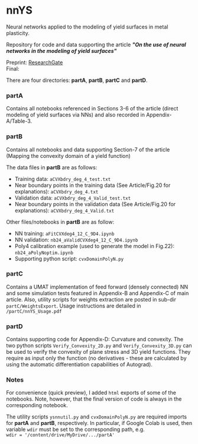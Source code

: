# nnYS


Neural networks applied to the modeling of yield surfaces in metal plasticity.   

Repository for code and data supporting the article ***"On the use of neural networks in the modeling of yield surfaces"***   

Preprint: [ResearchGate](https://www.researchgate.net/publication/371681181_On_the_use_of_neural_networks_in_the_modeling_of_yield_surfaces)  
Final:

There are four directories: **partA**,  **partB**, **partC** and **partD**.

### **partA**
Contains all notebooks referenced in Sections 3-6 of the article (direct modeling of yield surfaces via NNs) and also recorded in  Appendix-A/Table-3.


### **partB**   
Contains all notebooks and data supporting Section-7 of the article
(Mapping the convexity domain of a yield function)

The data files in **partB** are as follows:

- Training data: ```aCVXbdry_deg_4_test.txt```
- Near boundary points in the training data (See Article/Fig.20 for explanations):
```aCVXbdry_deg_4.txt```
- Validation data: ```aCVXbdry_deg_4_Valid_test.txt```  
- Near boundary points in the validation data (See Article/Fig.20 for explanations): ```aCVXbdry_deg_4_Valid.txt```


Other files/notebooks in **partB** are as follow:


- NN training:  ```aFitCVXdeg4_12_C_9D4.ipynb```
- NN validation: ```nb24_aValidCVXdeg4_12_C_9D4.ipynb```  
- Poly4 calibration example (used to generate the model in Fig.22): ```nb24_aPolyNoptim.ipynb```
- Supporting python script: ```cvxDomainPolyN.py```  


### **partC**   
Contains a UMAT implementation of feed forward (densely connected) NN and some simulation tests featured in Appendix-B and Appendix-C of main article. Also, utility scripts for weights extraction are posted
in sub-dir ```partC/WeightsExport```. Usage instructions are detailed
in ```/partC/nnYS_Usage.pdf```

### **partD**
Contains supporting code for Appendix-D: Curvature and convexity.
The two python scripts ```Verify_Convexity_2D.py``` and ```Verify_Convexity_3D.py``` can be used to verify the convexity of plane stress and 3D yield functions. They require as input only the function (no derivatives - these are calculated by using the automatic differentiation capabilities of Autograd).


### Notes

For convenience (quick preview), I added ```html``` exports of some of the notebooks. Note, however, that the final version of code is always in the corresponding notebook.  


The utility scripts ```ysnnutil.py``` and ```cvxDomainPolyN.py``` are required imports for **partA** and **partB**, respectively. In particular, if Google Colab is used, then variable ```wdir``` must be set to the corresponding path, e.g.    
   ```wdir = '/content/drive/MyDrive/.../partA'```

   
